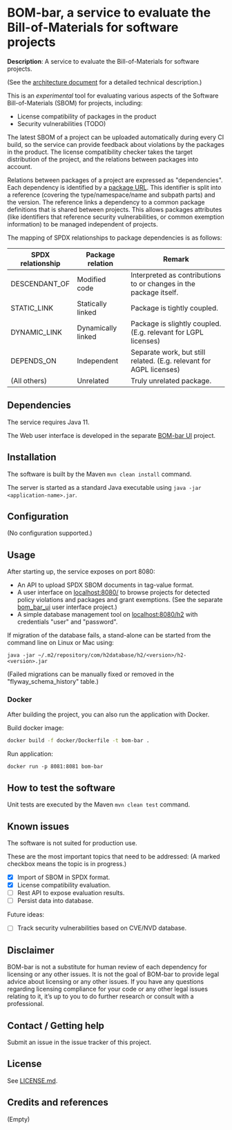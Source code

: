 # BOM-bar, a service to evaluate the Bill-of-Materials for software projects

**Description**:  A service to evaluate the Bill-of-Materials for software projects.

(See the [architecture document](docs/architecture.md) for a detailed technical description.)

This is an _experimental_ tool for evaluating various aspects of the Software 
Bill-of-Materials (SBOM) for projects, including:

- License compatibility of packages in the product
- Security vulnerabilities (TODO)

The latest SBOM of a project can be uploaded automatically during every CI build, so
the service can provide feedback about violations by the packages in the product. The
license compatibility checker takes the target distribution of the project, and the 
relations between packages into account. 

Relations between packages of a project are expressed as "dependencies". Each dependency 
is identified by a [package URL](https://github.com/package-url/purl-spec). This 
identifier is split into a reference (covering the type/namespace/name and subpath parts) 
and the version. The reference links a dependency to a common package definitions that is
shared between projects. This allows packages attributes (like identifiers that 
reference security vulnerabilities, or common exemption information) to be managed 
independent of projects.

The mapping of SPDX relationships to package dependencies is as follows:

SPDX relationship | Package relation | Remark
------------------|------------------|--------
DESCENDANT_OF     | Modified code | Interpreted as contributions to or changes in the package itself.
STATIC_LINK       | Statically linked | Package is tightly coupled.
DYNAMIC_LINK      | Dynamically linked | Package is slightly coupled. (E.g. relevant for LGPL licenses)
DEPENDS_ON        | Independent | Separate work, but still related. (E.g. relevant for AGPL licenses)
(All others)      | Unrelated | Truly unrelated package.

## Dependencies

The service requires Java 11.

The Web user interface is developed in the separate 
[BOM-bar UI](https://github.com/philips-labs/bom-bar-ui) project.

## Installation

The software is built by the Maven `mvn clean install` command.

The server is started as a standard Java executable using `java -jar <application-name>.jar`.

## Configuration

(No configuration supported.)

## Usage

After starting up, the service exposes on port 8080:
* An API to upload SPDX SBOM documents in tag-value format.
* A user interface on [localhost:8080/](http://localhost:80080) to browse projects
  for detected policy violations and packages and grant exemptions.
  (See the separate [bom_bar_ui](https://github.com/philips-internal/bom_bar_ui)
  user interface project.)
* A simple database management tool on [localhost:8080/h2](http://localhost:8080/h2)
  with credentials "user" and "password".

If migration of the database fails, a stand-alone can be started from the
command line on Linux or Mac using:

    java -jar ~/.m2/repository/com/h2database/h2/<version>/h2-<version>.jar

(Failed migrations can be manually fixed or removed in the "flyway_schema_history"
table.)

### Docker

After building the project, you can also run the application with Docker.

Build docker image:
```bash
docker build -f docker/Dockerfile -t bom-bar .
```

Run application:
```
docker run -p 8081:8081 bom-bar
```

## How to test the software

Unit tests are executed by the Maven `mvn clean test` command.

## Known issues
The software is not suited for production use.

These are the most important topics that need to be addressed:
(A marked checkbox means the topic is in progress.)

- [x] Import of SBOM in SPDX format.
- [x] License compatibility evaluation.
- [ ] Rest API to expose evaluation results.
- [ ] Persist data into database.

Future ideas:
- [ ] Track security vulnerabilities based on CVE/NVD database.

## Disclaimer
BOM-bar is not a substitute for human review of each dependency for 
licensing or any other issues. It is not the goal of BOM-bar to provide 
legal advice about licensing or any other issues. If you have any 
questions regarding licensing compliance for your code or any other 
legal issues relating to it, it’s up to you to do further research or 
consult with a professional.

## Contact / Getting help

Submit an issue in the issue tracker of this project.

## License

See [LICENSE.md](LICENSE.md).

## Credits and references

(Empty)


